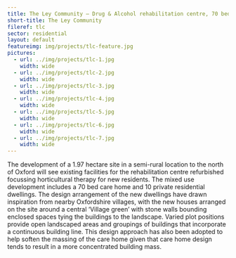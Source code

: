 ```yaml
---
title: The Ley Community – Drug & Alcohol rehabilitation centre, 70 bed care home and private Residential Development
short-title: The Ley Community
fileref: tlc
sector: residential
layout: default
featureimg: img/projects/tlc-feature.jpg
pictures:
  - url: ../img/projects/tlc-1.jpg
    width: wide
  - url: ../img/projects/tlc-2.jpg
    width: wide
  - url: ../img/projects/tlc-3.jpg
    width: wide
  - url: ../img/projects/tlc-4.jpg
    width: wide
  - url: ../img/projects/tlc-5.jpg
    width: wide
  - url: ../img/projects/tlc-6.jpg
    width: wide
  - url: ../img/projects/tlc-7.jpg
    width: wide
---
```

The development of a 1.97 hectare site in a semi-rural location to the north of Oxford will see existing facilities for the rehabilitation centre refurbished focussing horticultural therapy for new residents. The mixed use development includes a 70 bed care home and 10 private residential dwellings.
The design arrangement of the new dwellings have drawn inspiration from nearby Oxfordshire villages, with the new houses arranged on the site around a central ‘Village green’ with stone walls bounding enclosed spaces tying the buildings to the landscape. Varied plot positions provide open landscaped areas and groupings of buildings that incorporate a continuous building line. This design approach has also been adopted to help soften the massing of the care home given that care home design tends to result in a more concentrated building mass.